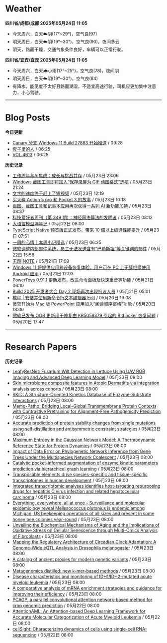 # Weather
<!--qweather:start-->
**四川省/成都/成都 2025年05月24日 11:05**
- 今天周六，白天☁️阴(17°~29°)，空气良(97)
- 明天周日，白天☁️阴(19°~30°)，空气良(90)，夜间多云
- 阴天，路面干燥，交通气象条件良好，车辆可以正常行驶。

**四川省/宜宾/宜宾 2025年05月24日 11:05**
- 今天周六，白天🌧️小雨(17°~25°)，空气良(78)，夜间阴
- 明天周日，白天☁️阴(19°~30°)，空气良(84)
- 有降水，能见度不太好且路面潮湿，不适宜高速行驶，司机应更加集中注意力，小心驾驶。
<!--qweather:end-->
---
# Blog Posts
<!--rss-blogs:start-->
**今日更新**
- [Canary 分支 Windows 11 Build 27863 开始推送](https://windiscover.com/posts/windows-11-build-27863.html) / 09:28
- [套子里的人](http://m.wufazhuce.com/article/6796) / 06:25
- [VOL.4613](http://m.wufazhuce.com/one/4772) / 06:25

**历史记录**
- [工作周年与AI焦虑：成长与挑战并存](https://innei.in/notes/192) / 05月23日 23:06
- [Windows 截图工具即将加入“保存录屏为 GIF 动图格式“选项](https://windiscover.com/posts/snipping-tool-to-add-save-screen-recordings-as-gif-option.html) / 05月23日 21:24
- [文字的速度终于赶上了短视频](https://1q43.blog/post/11145/) / 05月23日 12:19
- [买大疆 Action 5 pro 和 Pocket 3 的故事](https://www.ntiy.com/2292.html) / 05月23日 10:18
- [画图、截图工具和记事本应用再次获得一系列 AI 新功能加持](https://windiscover.com/posts/paint-snipping-tool-notepad-got-a-series-of-new-ai-features.html) / 05月23日 08:37
- [科技爱好者周刊（第 349 期）：神经网络算法的发明者](http://www.ruanyifeng.com/blog/2025/05/weekly-issue-349.html) / 05月23日 08:12
- [大语言模型坤年记](https://yufree.cn/cn/2025/05/23/llm-kun-year-summary/) / 05月23日 08:00
- [TypeScript Native  预览版正式发布，带来 10 倍以上编译性能提升](https://windiscover.com/posts/typescript-native-is-now-available.html) / 05月23日 07:51
- [一周的心情｜本周小记精选](http://m.wufazhuce.com/question/4373) / 05月23日 06:25
- [微软调整内部邮件系统，员工无法发送含有“巴勒斯坦”等关键词的邮件](https://windiscover.com/posts/microsoft-internal-email-system-changes-block-palestine-gaza-emails.html) / 05月22日 15:58
- [无题|NOTE](https://hp-l.github.io/2025/05/21/170905/) / 05月21日 17:09
- [Windows 11 将提供应用跨设备恢复体验，用户可在 PC 上无缝继续使用 Android 应用](https://windiscover.com/posts/windows-11-cross-device-resume-experience-android-app-windows.html) / 05月21日 12:03
- [PowerToys 0.91.1 更新发布，改进命令面板及快速重音等功能](https://windiscover.com/posts/powertoys-0-91-1-update-fixes-cmdpal-workspaces-and-quick-accent.html) / 05月21日 06:10
- [Build 2025 开发者大会 Day 2 现场再次出现抗议人员](https://windiscover.com/posts/build-2025-day-2-jay-parikh-speech-got-interrupted-by-a-protester.html) / 05月21日 05:01
- [教程 | 安装并使用新命令行文本编辑器 Edit](https://windiscover.com/posts/install-and-use-edit-the-new-editor-made-by-microsoft-in-windows-terminal.html) / 05月20日 19:08
- [微软开始为 Mac 版 PowerPoint 应用加入“阅读顺序窗格”功能](https://windiscover.com/posts/reading-order-pane-is-coming-to-powerpoint-for-mac.html) / 05月20日 18:00
- [微软已发布 OOB 更新用于修复由 KB5058379 引起的 BitLocker 恢复问题](https://windiscover.com/posts/microsoft-released-an-oob-update-kb5061768-to-fix-kb5058379-bitlocker-issue.html) / 05月20日 17:47
<!--rss-blogs:end-->
---
# Research Papers
<!--rss-papers:start-->
**历史记录**
- [LeafyResNet: Fusarium Wilt Detection in Lettuce Using UAV RGB Imaging and Advanced Deep Learning Model](https://www.biorxiv.org/content/10.1101/2025.05.21.655416v1?rss=1) / 05月23日 08:00
- [Skin microbiome composite features in Atopic Dermatitis via integration analysis across cohorts](https://www.biorxiv.org/content/10.1101/2025.05.18.653690v1?rss=1) / 05月23日 08:00
- [SKiD: A Structure-Oriented Kinetics Database of Enzyme-Substrate Interactions](https://www.biorxiv.org/content/10.1101/2025.05.18.654770v1?rss=1) / 05月23日 08:00
- [Memo-Patho: Bridging Local-Global Transmembrane Protein Contexts with Contrastive Pretraining for Alignment-Free Pathogenicity Prediction](https://www.biorxiv.org/content/10.1101/2025.05.18.654712v1?rss=1) / 05月23日 08:00
- [Accurate prediction of protein stability changes from single mutations using self-distillation and antisymmetric constraint strategies](https://www.biorxiv.org/content/10.1101/2025.05.18.654422v1?rss=1) / 05月23日 08:00
- [Maximum Entropy in the Gaussian Network Model: A Thermodynamic Reference State for Protein Dynamics](https://www.biorxiv.org/content/10.1101/2025.05.18.654696v1?rss=1) / 05月23日 08:00
- [Impact of Data Error on Phylogenetic Network Inference from Gene Trees Under the Multispecies Network Coalescent](https://www.biorxiv.org/content/10.1101/2025.05.18.654708v1?rss=1) / 05月23日 08:00
- [Catalytic pocket-informed augmentation of enzyme kinetic parameters prediction via hierarchical graph learning](https://www.biorxiv.org/content/10.1101/2025.05.18.654694v1?rss=1) / 05月23日 08:00
- [Transposable elements drive species-specific and tissue-specific transcriptomes in human development](https://www.biorxiv.org/content/10.1101/2025.05.19.654775v1?rss=1) / 05月23日 08:00
- [Integrated transcriptomic analyses identifies host-targeting repurposing drugs for hepatitis C virus infection and related hepatocellular carcinoma](https://www.biorxiv.org/content/10.1101/2025.05.17.654645v1?rss=1) / 05月23日 08:00
- [Everything, everywhere, all at once - Surveillance and molecular epidemiology reveal Melissococcus plutonius is endemic among Michigan, US beekeeping operations of all sizes and present in some honey bee colonies year-round](https://www.biorxiv.org/content/10.1101/2025.05.22.655465v1?rss=1) / 05月23日 08:00
- [Unveiling the Biochemical Mechanisms of Aging and the Implications of Oxidative Stress on Cellular Senescence through Multi-Omics Analysis of Fibroblasts](https://www.biorxiv.org/content/10.1101/2025.05.17.654671v1?rss=1) / 05月23日 08:00
- [Mapping the Regulatory Architecture of Circadian Clock Adaptation: A Genome-Wide eQTL Analysis in Drosophila melanogaster](https://www.biorxiv.org/content/10.1101/2025.05.18.654706v1?rss=1) / 05月23日 08:00
- [A catalog of ancient proxies for modern genetic variants](https://www.biorxiv.org/content/10.1101/2025.05.19.654975v1?rss=1) / 05月23日 08:00
- [Metagenomics distilled: new k-mer-based methods](https://www.nature.com/articles/s41579-025-01192-9) / 05月23日 08:00
- [Disease characteristics and monitoring of IDH1/IDH2-mutated acute myeloid leukemia](https://www.nature.com/articles/s41408-025-01304-x) / 05月23日 08:00
- [A comparative analysis of mRNA enrichment strategies and guidance for improving their efficiency](https://www.nature.com/articles/s41598-025-02082-z) / 05月23日 08:00
- [PCAGP, a parallel convolutional attention network-based method for crop genomic prediction](https://www.biorxiv.org/content/10.1101/2025.05.17.654636v1?rss=1) / 05月22日 08:00
- [AttentionAML: An Attention-based Deep Learning Framework for Accurate Molecular Categorization of Acute Myeloid Leukemia](https://www.biorxiv.org/content/10.1101/2025.05.20.655179v1?rss=1) / 05月22日 08:00
- [cellSight: Characterizing dynamics of cells using single-cell RNA-sequencing](https://www.biorxiv.org/content/10.1101/2025.05.16.654572v1?rss=1) / 05月22日 08:00
<!--rss-papers:end-->
